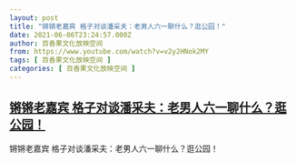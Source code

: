 ```yaml
---
layout: post
title: "锵锵老嘉宾 格子对谈潘采夫：老男人六一聊什么？逛公园！"
date: 2021-06-06T23:24:57.000Z
author: 百香果文化放映空间
from: https://www.youtube.com/watch?v=v2y2HNok2MY
tags: [ 百香果文化放映空间 ]
categories: [ 百香果文化放映空间 ]
---
```

<!--1623021897000-->
[锵锵老嘉宾 格子对谈潘采夫：老男人六一聊什么？逛公园！](https://www.youtube.com/watch?v=v2y2HNok2MY)
------

<div>
锵锵老嘉宾 格子对谈潘采夫：老男人六一聊什么？逛公园！
</div>
